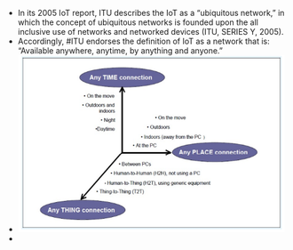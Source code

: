 - In its 2005 IoT report, ITU describes the IoT as a “ubiquitous network,” in which the concept of ubiquitous networks is founded upon the all inclusive use of networks and networked devices (ITU, SERIES Y, 2005).
- Accordingly, #ITU endorses the definition of IoT as a network that is: “Available anywhere, anytime, by anything and anyone.”
- ![image.png](../assets/image_1646229865078_0.png)
-